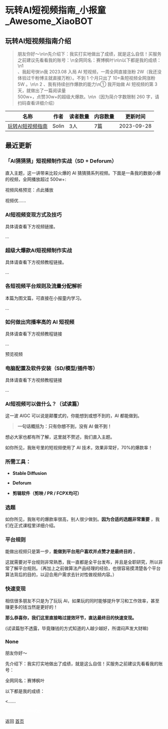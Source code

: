 # 玩转AI短视频指南_小报童_Awesome_XiaoBOT

## 玩转AI短视频指南介绍
> 朋友你好～\n\n先介绍下：我实打实地做出了成绩，就是这么自信！买服务之前建议先看看我的账号：\n全网同名：赛博枫叶\n\n以下都是我的成绩：\n1  
、我起号快\n我 2023.08 入局 AI 短视频，一周全网直接涨粉 2W（我还没体验过千粉博主就直接万粉）。不到 1 个月只出了 10+条短视频全网涨粉  
5W 。\n\n 2 、我有持续创作爆款的能力\n① 我开始做 AI 短视频的第 3 天，就做出了一篇阅读量  
500w+，点赞30w+的超级大爆款。\n\n（因为简介字数限制 260 字，请扫码查看详细介绍）  
  


|名称|作者|读者数量|内容数量|更新时间|
|---|---|---|---|---|
|[玩转AI短视频指南](https://xiaobot.net/p/aizn?refer=0b133df9-27dc-423b-8101-639049001c13)|Solin|3人|7篇|2023-09-28|

## 最近更新
### 「AI猜猜猜」短视频制作实战（SD + Deforum）

直入主题，这一讲带来比较火爆的 AI 猜猜猜系列视频。下面是一条我的数据小爆的视频，全网播放超过 500w+:

视频风格预览：点此播放

视频优......

### AI短视频变现方式及技巧

具体请查看下方视频链接。

...

### 超级大爆款AI短视频制作实战

具体请查看下方视频教程链接。

...

### 各短视频平台规则及流量分配解析

本篇为图文篇，可直接在小报童内学习。

...

### 如何做出完播率高的 AI 短视频

具体请查看下方视频教程链接

...

预览视频

### 电脑配置及软件安装（SD/模型/插件等）

具体请查看下方视频教程链接

...

### AI短视频可以做什么？（试读篇）

这一波 AIGC 可以说是颠覆式的，你能想到或想不到的，AI 都能做到。

> **一句话概括为：只有你想不到，没有 AI 做不到！**

想必大家也都有所了解，这里就不赘述，我们直入主题。

如你所见，我账号里的短视频使用了 AI 技术，效果非常好，70%的爆款率！

### **所需工具：**

  * **Stable Diffusion**

  * **Deforum**

  * **剪辑软件（剪映 / PR / FCPX均可）**

### **选题**

如你所见，我账号的爆款率很高，别人很少做到。**因为合适的选题非常重要** ，我们在正式课程里详细介绍。

### **平台规则**

能做出视频只是第一步，**能做到平台用户喜欢并点赞才是最终目的** 。

这就需要对平台规则非常熟悉，我一直都是全平台发布，并且是全职研究，所以非常了解平台规则。（再加上之前做算法产品经理的经验，也很容易摸清楚各个平台算法背后的目的，以迎合用户需求去针对性做视频内容。）

### **快速变现**

相信很多朋友不只是为了玩玩 AI，如果玩的同时能够提升学习和工作效率，甚至赚更多的钱当然是更好的！

**那么恭喜你，我们这里直接略过提效环节，直达最终目的快速变现。**

(试读篇恕不透露，毕竟赚钱的方式知道的人越少越好，所谓闷声发大财嘛)

### None

朋友你好～

先介绍下：我实打实地做出了成绩，就是这么自信！买服务之前建议先看看我的账号：

全网同名：赛博枫叶

以下都是我的成绩：

<......


<a href="https://github.com/Reno9527/awesome-xiaobot" style="color: white; text-decoration: none;">awesome-xiaobot</a>

返回 [首页](../README.md)
